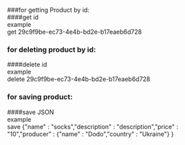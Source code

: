 ###for getting Product by id:<br/>
####get id<br/>
example<br/>
get 29c9f9be-ec73-4e4b-bd2e-b17eaeb6d728<br/>

### for deleting product by id:<br/>
####delete id<br/>
example<br/>
delete 29c9f9be-ec73-4e4b-bd2e-b17eaeb6d728<br/>


### for saving product:
####save JSON<br/>
example<br/>
save {"name" : "socks","description" : "description","price" : "10","producer" : {"name" : "Dodo","country" : "Ukraine"} }